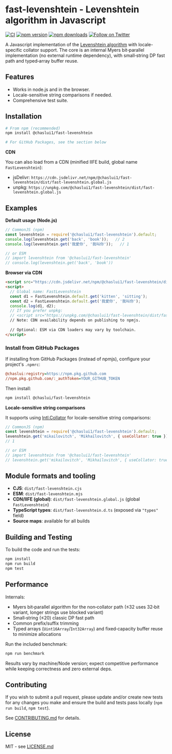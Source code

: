 # fast-levenshtein - Levenshtein algorithm in Javascript

[![CI](https://github.com/ChasLui/fast-levenshtein/actions/workflows/ci.yml/badge.svg)](https://github.com/ChasLui/fast-levenshtein/actions/workflows/ci.yml)
[![npm version](https://img.shields.io/npm/v/%40chaslui1%2Ffast-levenshtein.svg)](https://www.npmjs.com/package/@chaslui1/fast-levenshtein)
[![npm downloads](https://img.shields.io/npm/dm/%40chaslui1%2Ffast-levenshtein.svg)](https://www.npmjs.com/package/@chaslui1/fast-levenshtein)
[![Follow on Twitter](https://img.shields.io/twitter/url/http/shields.io.svg?style=social&label=Follow&maxAge=2592000)](https://twitter.com/chaslui1)

A Javascript implementation of the [Levenshtein algorithm](http://en.wikipedia.org/wiki/Levenshtein_distance) with locale-specific collator support. The core is an internal Myers bit‑parallel implementation (no external runtime dependency), with small‑string DP fast path and typed‑array buffer reuse.

## Features

* Works in node.js and in the browser.
* Locale-sensitive string comparisons if needed.
* Comprehensive test suite.

## Installation

```bash
# From npm (recommended)
npm install @chaslui1/fast-levenshtein

# For GitHub Packages, see the section below
```

**CDN**

You can also load from a CDN (minified IIFE build, global name `FastLevenshtein`):

- jsDelivr: `https://cdn.jsdelivr.net/npm/@chaslui1/fast-levenshtein/dist/fast-levenshtein.global.js`
- unpkg: `https://unpkg.com/@chaslui1/fast-levenshtein/dist/fast-levenshtein.global.js`

## Examples

**Default usage (Node.js)**

```javascript
// CommonJS (npm)
const levenshtein = require('@chaslui1/fast-levenshtein').default;
console.log(levenshtein.get('back', 'book'));   // 2
console.log(levenshtein.get('我愛你', '我叫你'));   // 1

// or ESM
// import levenshtein from '@chaslui1/fast-levenshtein'
// console.log(levenshtein.get('back', 'book'))
```

**Browser via CDN**

```html
<script src="https://cdn.jsdelivr.net/npm/@chaslui1/fast-levenshtein/dist/fast-levenshtein.global.js"></script>
<script>
  // Global name: FastLevenshtein
  const d1 = FastLevenshtein.default.get('kitten', 'sitting');
  const d2 = FastLevenshtein.default.get('我愛你', '我叫你');
  console.log(d1, d2);
  // If you prefer unpkg:
  // <script src="https://unpkg.com/@chaslui1/fast-levenshtein/dist/fast-levenshtein.global.js"></script>
  // Note: CDN availability depends on publishing to npmjs.
  
  // Optional: ESM via CDN loaders may vary by toolchain.
</script>
```

### Install from GitHub Packages

If installing from GitHub Packages (instead of npmjs), configure your project's `.npmrc`:

```ini
@chaslui:registry=https://npm.pkg.github.com
//npm.pkg.github.com/:_authToken=YOUR_GITHUB_TOKEN
```

Then install:

```bash
npm install @chaslui/fast-levenshtein
```

**Locale-sensitive string comparisons**

It supports using [Intl.Collator](https://developer.mozilla.org/en-US/docs/Web/JavaScript/Reference/Global_Objects/Collator) for locale-sensitive  string comparisons:

```javascript
// CommonJS (npm)
const levenshtein = require('@chaslui1/fast-levenshtein').default;
levenshtein.get('mikailovitch', 'Mikhaïlovitch', { useCollator: true });
// 1

// or ESM
// import levenshtein from '@chaslui1/fast-levenshtein'
// levenshtein.get('mikailovitch', 'Mikhaïlovitch', { useCollator: true })
```

## Module formats and tooling

- **CJS**: `dist/fast-levenshtein.cjs`
- **ESM**: `dist/fast-levenshtein.mjs`
- **CDN/IIFE (global)**: `dist/fast-levenshtein.global.js` (global `FastLevenshtein`)
- **TypeScript types**: `dist/fast-levenshtein.d.ts` (exposed via `"types"` field)
- **Source maps**: available for all builds

## Building and Testing

To build the code and run the tests:

```bash
npm install
npm run build
npm test
```

## Performance

Internals:

- Myers bit‑parallel algorithm for the non‑collator path (≤32 uses 32‑bit variant, longer strings use blocked variant)
- Small‑string (≤20) classic DP fast path
- Common prefix/suffix trimming
- Typed arrays (`Uint16Array`/`Int32Array`) and fixed‑capacity buffer reuse to minimize allocations

Run the included benchmark:

```bash
npm run benchmark
```

Results vary by machine/Node version; expect competitive performance while keeping correctness and zero external deps.

## Contributing

If you wish to submit a pull request, please update and/or create new tests for any changes you make and ensure the build and tests pass locally (`npm run build`, `npm test`).

See [CONTRIBUTING.md](https://github.com/chaslui/fast-levenshtein/blob/master/CONTRIBUTING.md) for details.

## License

MIT - see [LICENSE.md](https://github.com/chaslui/fast-levenshtein/blob/master/LICENSE.md)
